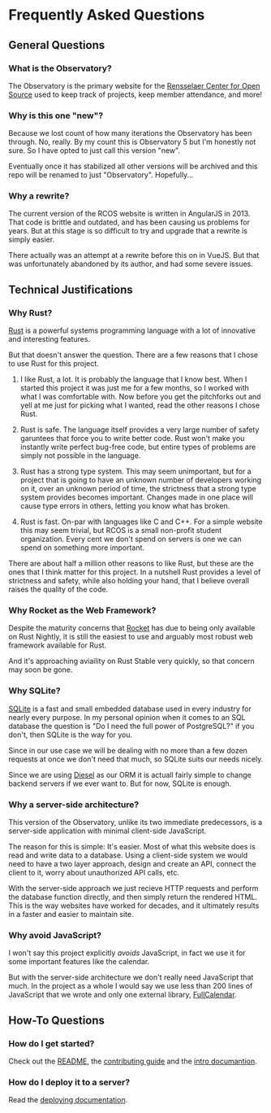# Frequently Asked Questions

## General Questions

### What is the Observatory?

The Observatory is the primary website for the
[Rensselaer Center for Open Source](https://rcos.io)
used to keep track of projects, keep member attendance, and more!

### Why is this one "new"?

Because we lost count of how many iterations the Observatory has been through.
No, really. By my count this is Observatory 5 but I'm honestly not sure.
So I have opted to just call this version "new".

Eventually once it has stabilized all other versions will be archived and this
repo will be renamed to just "Observatory". Hopefully...

### Why a rewrite?

The current version of the RCOS website is written in AngularJS in 2013.
That code is brittle and outdated, and has been causing us problems for years.
But at this stage is so difficult to try and upgrade that a rewrite is simply easier.

There actually was an attempt at a rewrite before this on in VueJS. But that was
unfortunately abandoned by its author, and had some severe issues.

## Technical Justifications

### Why Rust?

[Rust](https://rust-lang.org) is a powerful systems programming language with a
lot of innovative and interesting features.

But that doesn't answer the question. There are a few reasons that I chose to
use Rust for this project.

1. I like Rust, a lot. It is probably the language that I know best. When I
   started this project it was just me for a few months, so I worked with what I
   was comfortable with.
   Now before you get the pitchforks out and yell at me just for picking what I
   wanted, read the other reasons I chose Rust.

2. Rust is safe. The language itself provides a very large number of safety
   garuntees that force you to write better code. Rust won't make you instantly
   write perfect bug-free code, but entire types of problems are simply not
   possible in the language.

3. Rust has a strong type system. This may seem unimportant, but for a project
   that is going to have an unknown number of developers working on it, over an
   unknown period of time, the strictness that a strong type system provides
   becomes important. Changes made in one place will cause type errors in
   others, letting you know what has broken.

4. Rust is fast. On-par with languages like C and C++. For a simple website this
   may seem trivial, but RCOS is a small non-profit student organization. Every
   cent we don't spend on servers is one we can spend on something more important.

There are about half a million other reasons to like Rust, but these are the
ones that I think matter for this project.
In a nutshell Rust provides a level of strictness and safety, while also holding
your hand, that I believe overall raises the quality of the code.

### Why Rocket as the Web Framework?

Despite the maturity concerns that [Rocket](https://rocket.rs) has due to being
only available on Rust Nightly, it is still the easiest to use and arguably most
robust web framework available for Rust.

And it's approaching aviaility on Rust Stable very quickly, so that concern may
soon be gone.

### Why SQLite?

[SQLite](https://sqlite.org) is a fast and small embedded database used in every
industry for nearly every purpose.
In my personal opinion when it comes to an SQL database the question is "Do I
need the full power of PostgreSQL?" if you don't, then SQLite is the way for you.

Since in our use case we will be dealing with no more than a few dozen requests
at once we don't need that much, so SQLite suits our needs nicely.

Since we are using [Diesel](https://diesel.rs) as our ORM it is actuall fairly
simple to change backend servers if we ever want to. But for now, SQLite is enough.

### Why a server-side architecture?

This version of the Observatory, unlike its two immediate predecessors, is a
server-side application with minimal client-side JavaScript.

The reason for this is simple: It's easier. Most of what this website does is
read and write data to a database. Using a client-side system we would need to
have a two layer approach, design and create an API, connect the client to it,
worry about unauthorized API calls, etc.

With the server-side approach we just recieve HTTP requests and perform the
database function directly, and then simply return the rendered HTML.
This is the way websites have worked for decades, and it ultimately results in a
faster and easier to maintain site.

### Why avoid JavaScript?

I won't say this project explicitly *avoids* JavaScript, in fact we use it for
some important features like the calendar.

But with the server-side architecture we don't really need JavaScript that much.
In the project as a whole I would say we use less than 200 lines of JavaScript
that we wrote and only one external library, [FullCalendar](https://fullcalendar.io).

## How-To Questions

### How do I get started?

Check out the [README](../README.md), the
[contributing guide](../CONTRIBUTING.md) and the
[intro documantion](./intro.md).

### How do I deploy it to a server?

Read the [deploying documentation](./deploying.md).
